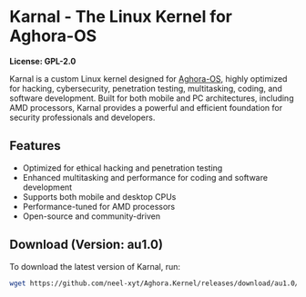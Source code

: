 # Karnal - The Linux Kernel for Aghora-OS  
**License: GPL-2.0**  

Karnal is a custom Linux kernel designed for [Aghora-OS](https://github.com/Aghora-OS/), highly optimized for hacking, cybersecurity, penetration testing, multitasking, coding, and software development. Built for both mobile and PC architectures, including AMD processors, Karnal provides a powerful and efficient foundation for security professionals and developers.  

## Features  
- Optimized for ethical hacking and penetration testing  
- Enhanced multitasking and performance for coding and software development  
- Supports both mobile and desktop CPUs  
- Performance-tuned for AMD processors  
- Open-source and community-driven  

## Download (Version: au1.0)  
To download the latest version of Karnal, run:  
```sh
wget https://github.com/neel-xyt/Aghora.Kernel/releases/download/au1.0/Aghora-k-image
